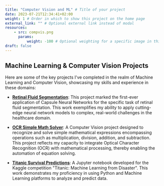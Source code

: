 ```yaml
---
title: "Computer Vision and ML" # Title of your project
date: 2023-07-21T12:34:41+02:00
weight: 1 # Order in which to show this project on the home page
external_link: "" # Optional external link instead of modal
resources:
    - src: compvis.png
      params:
          weight: -100 # Optional weighting for a specific image in this project folder
draft: false
---
```


## Machine Learning & Computer Vision Projects

Here are some of the key projects I've completed in the realm of Machine Learning and Computer Vision, showcasing my skills and experience in these domains:

- **[Retinal Fluid Segmentation](https://github.com/simepavlic/Retinal-fluid-segmentation)**: This project marked the first-ever application of Capsule Neural Networks for the specific task of retinal fluid segmentation. This work exemplifies my ability to apply cutting-edge neural network models to complex, real-world challenges in the healthcare domain.

- **[OCR Simple Math Solver](https://github.com/simepavlic/math-solver)**: A Computer Vision project designed to recognize and solve simple mathematical expressions encompassing operations such as multiplication, division, addition, and subtraction. This project reflects my capacity to integrate Optical Character Recognition (OCR) with mathematical processing, thereby enabling the automation of equation solving.

- **[Titanic Survival Predictions](https://www.kaggle.com/code/simepavlic/titanic-survival-predictions)**: A Jupyter notebook developed for the Kaggle competition "Titanic: Machine Learning from Disaster". This work demonstrates my proficiency in using Python and Machine Learning platforms to analyze and predict data.

